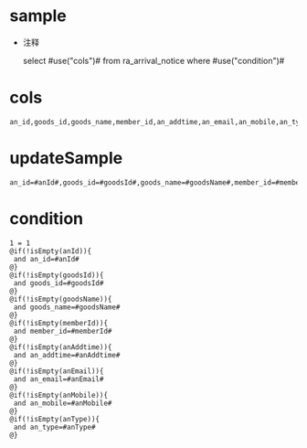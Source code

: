 sample
===
* 注释

	select #use("cols")# from ra_arrival_notice  where  #use("condition")#

cols
===
	an_id,goods_id,goods_name,member_id,an_addtime,an_email,an_mobile,an_type

updateSample
===
	
	an_id=#anId#,goods_id=#goodsId#,goods_name=#goodsName#,member_id=#memberId#,an_addtime=#anAddtime#,an_email=#anEmail#,an_mobile=#anMobile#,an_type=#anType#

condition
===

	1 = 1  
	@if(!isEmpty(anId)){
	 and an_id=#anId#
	@}
	@if(!isEmpty(goodsId)){
	 and goods_id=#goodsId#
	@}
	@if(!isEmpty(goodsName)){
	 and goods_name=#goodsName#
	@}
	@if(!isEmpty(memberId)){
	 and member_id=#memberId#
	@}
	@if(!isEmpty(anAddtime)){
	 and an_addtime=#anAddtime#
	@}
	@if(!isEmpty(anEmail)){
	 and an_email=#anEmail#
	@}
	@if(!isEmpty(anMobile)){
	 and an_mobile=#anMobile#
	@}
	@if(!isEmpty(anType)){
	 and an_type=#anType#
	@}
	
	